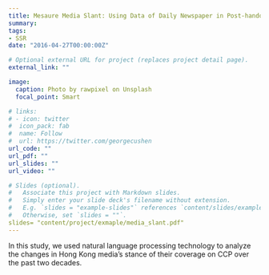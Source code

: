 ```yaml
---
title: Mesaure Media Slant: Using Data of Daily Newspaper in Post-handover Hong Kong
summary: 
tags:
- SSR
date: "2016-04-27T00:00:00Z"

# Optional external URL for project (replaces project detail page).
external_link: ""

image:
  caption: Photo by rawpixel on Unsplash
  focal_point: Smart

# links:
# - icon: twitter
#  icon_pack: fab
#  name: Follow
#  url: https://twitter.com/georgecushen
url_code: ""
url_pdf: ""
url_slides: ""
url_video: ""

# Slides (optional).
#   Associate this project with Markdown slides.
#   Simply enter your slide deck's filename without extension.
#   E.g. `slides = "example-slides"` references `content/slides/example-slides.md`.
#   Otherwise, set `slides = ""`.
slides= "content/project/exmaple/media_slant.pdf"
---
```


In this study, we used natural language processing technology to analyze the changes in Hong Kong media’s stance of their coverage on CCP over the past two decades.
